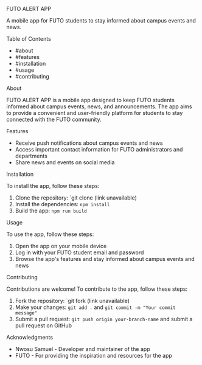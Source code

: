 FUTO ALERT APP

A mobile app for FUTO students to stay informed about campus events and news.

Table of Contents

- #about
- #features
- #installation
- #usage
- #contributing

About

FUTO ALERT APP is a mobile app designed to keep FUTO students informed about campus events, news, and announcements. The app aims to provide a convenient and user-friendly platform for students to stay connected with the FUTO community.

Features

- Receive push notifications about campus events and news
- Access important contact information for FUTO administrators and departments
- Share news and events on social media

Installation

To install the app, follow these steps:

1. Clone the repository: `git clone (link unavailable)
2. Install the dependencies: `npm install`
3. Build the app: `npm run build`

Usage

To use the app, follow these steps:

1. Open the app on your mobile device
2. Log in with your FUTO student email and password
3. Browse the app's features and stay informed about campus events and news

Contributing

Contributions are welcome! To contribute to the app, follow these steps:

1. Fork the repository: `git fork (link unavailable)
2. Make your changes: `git add .` and `git commit -m "Your commit message"`
3. Submit a pull request: `git push origin your-branch-name` and submit a pull request on GitHub



Acknowledgments

- Nwosu Samuel - Developer and maintainer of the app
- FUTO - For providing the inspiration and resources for the app
